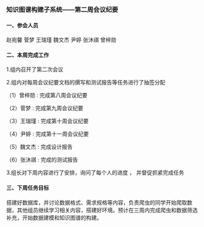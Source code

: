### 知识图谱构建子系统——第二周会议纪要

#### 一、参会人员

赵宛馨 菅梦 王瑞瑾 魏文杰 尹婷 张沐祺 曾梓勋

#### 二、本周完成工作

1.组内召开了第二次会议

2.组内对每周会议纪要文档的撰写和测试报告等任务进行了抽签分配

（1）曾梓勋 : 完成第八周会议纪要

（2）菅梦     : 完成第九周会议纪要

（3）王瑞瑾 : 完成第十周会议纪要

（4）尹婷     : 完成第十一周会议纪要

（5）魏文杰 : 完成设计报告

（6）张沐祺 : 完成的测试报告

3.组长对下周内容进行了安排，询问了每个人的进度 ， 并督促抓紧完成任务

#### 三、下周任务目标

​	搭建好数据库，并讨论数据格式、需求规格等内容，负责爬虫的同学开始爬取数据，其他组员继续学习相关内容，搭建好环境。预计在三周内完成爬虫和数据筛选补充，开始数据建模和知识图谱的构建。

